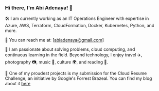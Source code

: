 ### Hi there, I'm Abi Adenaya! 👋

🛠️ I am currently working as an IT Operations Engineer with expertise in Azure, AWS, Terraform, CloudFormation, Docker, Kubernetes, Python, and more.

📧 You can reach me at: [abiadenaya@gmail.com]

🚀 I am passionate about solving problems, cloud computing, and continuous learning in the field. Beyond technology, I enjoy travel ✈️, photography 📷, music 🎵, culture 🌍, and reading 📖.

🌱 One of my proudest projects is my submission for the Cloud Resume Challenge, an initiative by Google's Forrest Brazeal. You can find my blog about it [here](https://www.abiproject.click)

